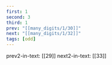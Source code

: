 ```yaml
---
first: 1
second: 3
third: 1
prev: "[[many_digits/1/30]]"
next: "[[many_digits/1/32]]"
tags: [odd]
---
```

prev2-in-text: [[29]]
next2-in-text: [[33]]
